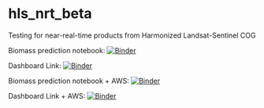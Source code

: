 # hls_nrt_beta
Testing for near-real-time products from Harmonized Landsat-Sentinel COG

Biomass prediction notebook: [![Binder](https://binder.pangeo.io/badge_logo.svg)](https://binder.pangeo.io/v2/gh/rmg55/hls_nrt_beta/main?urlpath=lab/tree/hls_biomass_aws_v4.ipynb)

Dashboard Link: [![Binder](https://binder.pangeo.io/badge_logo.svg)](https://binder.pangeo.io/v2/gh/rmg55/hls_nrt_beta/main?urlpath=panel/hls_biomass_aws_v4)

Biomass prediction notebook + AWS: [![Binder](https://aws-uswest2-binder.pangeo.io/badge_logo.svg)](https://aws-uswest2-binder.pangeo.io/v2/gh/kearney-sp/hls_nrt_beta/main?urlpath=lab/tree/hls_biomass_aws_v4.ipynb)

Dashboard Link + AWS: [![Binder](https://aws-uswest2-binder.pangeo.io/badge_logo.svg)](https://aws-uswest2-binder.pangeo.io/v2/gh/kearney-sp/hls_nrt_beta/main?urlpath=panel/hls_biomass_aws_v4)
